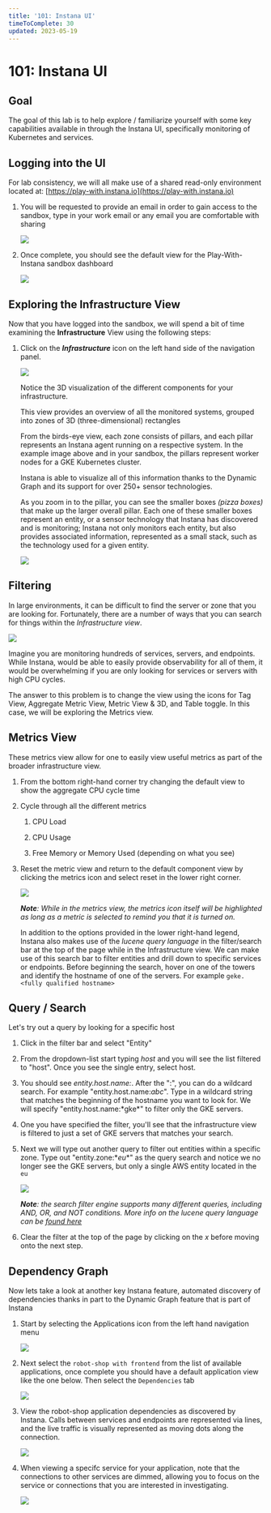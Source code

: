 ```yaml
---
title: '101: Instana UI'
timeToComplete: 30
updated: 2023-05-19
---
```


# 101: Instana UI

## Goal

The goal of this lab is to help explore / familiarize yourself with some key capabilities available in through the Instana UI, specifically monitoring of Kubernetes and services.

## Logging into the UI

For lab consistency, we will all make use of a shared read-only environment located at: [https://play-with.instana.io](https://play-with.instana.io)

1. You will be requested to provide an email in order to gain access to the sandbox, type in your work email or any email you are comfortable with sharing

   ![](./images/101/image-001-signup.png)

2. Once complete, you should see the default view for the Play-With-Instana sandbox dashboard

   ![](./images/101/image-002-dashboard.png)

## Exploring the Infrastructure View

Now that you have logged into the sandbox, we will spend a bit of time examining the **Infrastructure** View using the following steps:

1. Click on the _**Infrastructure**_ icon on the left hand side of the navigation panel.

   ![](./images/101/image-004-explore-infra.png)

   Notice the 3D visualization of the different components for your infrastructure.

   This view provides an overview of all the monitored systems, grouped into zones of 3D (three-dimensional) rectangles

   From the birds-eye view, each zone consists of pillars, and each pillar represents an Instana agent running on a respective system.
   In the example image above and in your sandbox, the pillars represent worker nodes for a GKE Kubernetes cluster.

   Instana is able to visualize all of this information thanks to the Dynamic Graph and its support for over 250+ sensor technologies.

   As you zoom in to the pillar, you can see the smaller boxes _(pizza boxes)_ that make up the larger overall pillar. Each one of these smaller boxes represent an entity, or a sensor technology that Instana has discovered and is monitoring; Instana not only monitors each entity, but also provides associated information, represented as a small stack, such as the technology used for a given entity.

   ![](./images/101/image-008-stack.png)

## Filtering

In large environments, it can be difficult to find the server or zone that you are looking for. Fortunately, there are a number of ways that you can search for things within the _Infrastructure view_.

![](./images/101/image-005-filter.jpg)

Imagine you are monitoring hundreds of services, servers, and endpoints. While Instana, would be able to easily provide observability for all of them, it would be overwhelming if you are only looking for services or servers with high CPU cycles.

The answer to this problem is to change the view using the icons for Tag View, Aggregate Metric View, Metric View & 3D, and Table toggle. In this case, we will be exploring the Metrics view.

## Metrics View

These metrics view allow for one to easily view useful metrics as part of the broader infrastructure view.

1.  From the bottom right-hand corner try changing the default view to show the aggregate CPU cycle time
2.  Cycle through all the different metrics

    1. CPU Load

    2. CPU Usage

    3. Free Memory or Memory Used (depending on what you see)

3.  Reset the metric view and return to the default component view by clicking the metrics icon and select reset in the lower right corner.

    ![](./images/101/image-006-metrics.gif)

    _**Note**: While in the metrics view, the metrics icon itself will be highlighted as long as a metric is selected to remind you that it is turned on._

    In addition to the options provided in the lower right-hand legend, Instana also makes use of the _lucene query language_ in the filter/search bar at the top of the page while in the Infrastructure view. We can make use of this search bar to filter entities and drill down to specific services or endpoints. Before beginning the search, hover on one of the towers and identify the hostname of one of the servers. For example `geke.<fully qualified hostname>`

## Query / Search

Let's try out a query by looking for a specific host

1.  Click in the filter bar and select "Entity"

2.  From the dropdown-list start typing _host_ and you will see the list filtered to "host". Once you see the single entry, select host.

3.  You should see _entity.host.name:_. After the ":", you can do a wildcard search. For example "entity.host.name:_abc_". Type in a wildcard string that matches the beginning of the hostname you want to look for. We will specify "entity.host.name:\*gke\*" to filter only the GKE servers.

4.  One you have specified the filter, you'll see that the infrastructure view is filtered to just a set of GKE servers that matches your search.

5.  Next we will type out another query to filter out entities within a specific zone. Type out "entity.zone:\*_eu_\*" as the query search and notice we no longer see the GKE servers, but only a single AWS entity located in the `eu`

    ![](./images/101/image-007-query.png)

    _**Note**: the search filter engine supports many different queries, including AND, OR, and NOT conditions. More info on the lucene query language can be [found here](https://www.ibm.com/docs/en/instana-observability/current?topic=instana-filtering-dynamic-focus)_

6.  Clear the filter at the top of the page by clicking on the _x_ before moving onto the next step.

## Dependency Graph

Now lets take a look at another key Instana feature, automated discovery of dependencies thanks in part to the Dynamic Graph feature that is part of Instana

1.  Start by selecting the Applications icon from the left hand navigation menu

    ![](./images/101/image-011-app-menu.png)

2.  Next select the `robot-shop with frontend` from the list of available applications, once complete you should have a default application view like the one below. Then select the `Dependencies` tab

    ![](./images/101/image-012-dep-menu.png)

3.  View the robot-shop application dependencies as discovered by Instana. Calls between services and endpoints are represented via lines, and the live traffic is visually represented as moving dots along the connection. 
    
    <QuizAlert text="There is a quiz question related to dependencies." /> ![](./images/101/image-013-dep-tab.png)

4.  When viewing a specifc service for your application, note that the connections to other services are dimmed, allowing you to focus on the service or connections that you are interested in investigating. 

    <QuizAlert text="There is a quiz question related to dependencies." /> ![](./images/101/image-014-dep-highlight.png)
